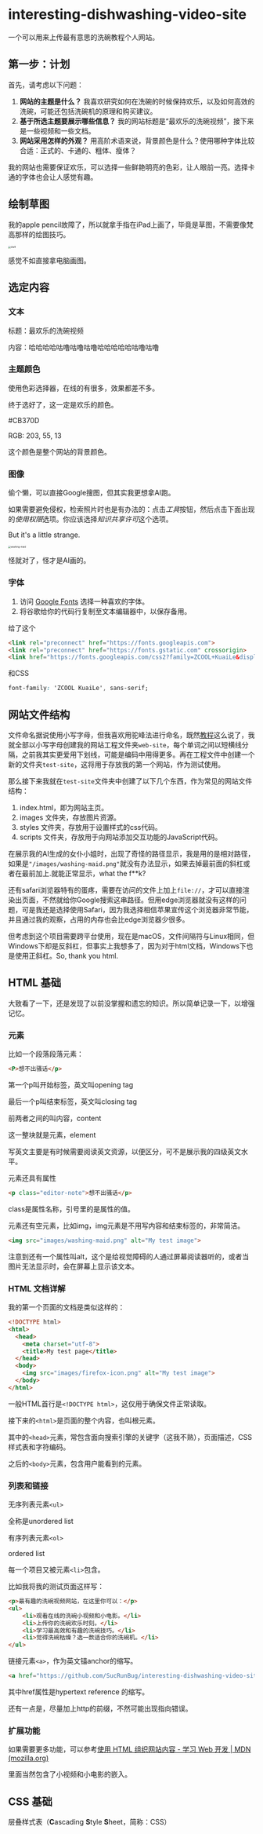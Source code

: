 # interesting-dishwashing-video-site
一个可以用来上传最有意思的洗碗教程个人网站。

## 第一步：计划

首先，请考虑以下问题：

1. **网站的主题是什么？** 我喜欢研究如何在洗碗的时候保持欢乐，以及如何高效的洗碗，可能还包括洗碗机的原理和购买建议。
2. **基于所选主题要展示哪些信息？** 我的网站标题是“最欢乐的洗碗视频”，接下来是一些视频和一些文档。
3. **网站采用怎样的外观？** 用高阶术语来说，背景颜色是什么？使用哪种字体比较合适：正式的、卡通的、粗体、瘦体？

我的网站也需要保证欢乐，可以选择一些鲜艳明亮的色彩，让人眼前一亮。选择卡通的字体也会让人感觉有趣。

## 绘制草图

我的apple pencil故障了，所以就拿手指在iPad上画了，毕竟是草图，不需要像梵高那样的绘图技巧。

<img src="./photo_src/draft.PNG" alt="draft" style="zoom:33%;" />

感觉不如直接拿电脑画图。

## 选定内容

### 文本

标题：最欢乐的洗碗视频

内容：哈哈哈哈咕噜咕噜咕噜哈哈哈哈哈咕噜咕噜

### 主题颜色

使用色彩选择器，在线的有很多，效果都差不多。

终于选好了，这一定是欢乐的颜色。

#CB370D

RGB: 203, 55, 13

这个颜色是整个网站的背景颜色。

### 图像

偷个懒，可以直接Google搜图，但其实我更想拿AI跑。

如果需要避免侵权，检索照片时也是有办法的：点击*工具*按钮，然后点击下面出现的*使用权限*选项。你应该选择*知识共享许可*这个选项。

But it's a little strange.

<img src=".\photo_src\washing-maid.png" alt="washing-maid" style="zoom: 33%;" />

怪就对了，怪才是AI画的。

### 字体

1. 访问 [Google Fonts](https://www.google.com/fonts) 选择一种喜欢的字体。
2. 将谷歌给你的代码行复制至文本编辑器中，以保存备用。

给了这个

```html
<link rel="preconnect" href="https://fonts.googleapis.com">
<link rel="preconnect" href="https://fonts.gstatic.com" crossorigin>
<link href="https://fonts.googleapis.com/css2?family=ZCOOL+KuaiLe&display=swap" rel="stylesheet">
```

和CSS

```css
font-family: 'ZCOOL KuaiLe', sans-serif;
```



## 网站文件结构

文件命名据说使用小写字母，但我喜欢用驼峰法进行命名，既然[教程](https://developer.mozilla.org/zh-CN/docs/Learn/Getting_started_with_the_web/Dealing_with_files)这么说了，我就全部以小写字母创建我的网站工程文件夹`web-site`，每个单词之间以短横线分隔，之前我其实更爱用下划线，可能是编码中用得更多。再在工程文件中创建一个新的文件夹`test-site`，这将用于存放我的第一个网站，作为测试使用。

那么接下来我就在`test-site`文件夹中创建了以下几个东西，作为常见的网站文件结构：

1. index.html，即为网站主页。
2. images 文件夹，存放图片资源。
3. styles 文件夹，存放用于设置样式的css代码。
4. scripts 文件夹，存放用于向网站添加交互功能的JavaScript代码。

在展示我的AI生成的女仆小姐时，出现了奇怪的路径显示，我是用的是相对路径，如果是`"/images/washing-maid.png"`就没有办法显示，如果去掉最前面的斜杠或者在最前加上.就能正常显示，what the f**k?

还有safari浏览器特有的蛋疼，需要在访问的文件上加上`file://`，才可以直接渲染出页面，不然就给你Google搜索这串路径。但用edge浏览器就没有这样的问题，可是我还是选择使用Safari，因为我选择相信苹果宣传这个浏览器非常节能，并且通过我的观察，占用的内存也会比edge浏览器少很多。

但考虑到这个项目需要跨平台使用，现在是macOS，文件间隔符与Linux相同，但Windows下却是反斜杠，但事实上我想多了，因为对于html文档，Windows下也是使用正斜杠。So, thank you html.



## HTML 基础

大致看了一下，还是发现了以前没掌握和遗忘的知识。所以简单记录一下，以增强记忆。

### 元素

比如一个段落段落元素：

```html
<P>想不出骚话</p>
```

第一个p叫开始标签，英文叫opening tag

最后一个p叫结束标签，英文叫closing tag

前两者之间的叫内容，content

这一整块就是元素，element

写英文主要是有时候需要阅读英文资源，以便区分，可不是展示我的四级英文水平。



元素还具有属性

```html
<p class="editor-note">想不出骚话</p>
```

class是属性名称，引号里的是属性的值。



元素还有空元素，比如img，img元素是不用写内容和结束标签的，非常简洁。

```html
<img src="images/washing-maid.png" alt="My test image">
```

注意到还有一个属性叫alt，这个是给视觉障碍的人通过屏幕阅读器听的，或者当图片无法显示时，会在屏幕上显示该文本。

### HTML 文档详解

我的第一个页面的文档是类似这样的：

```html
<!DOCTYPE html>
<html>
  <head>
    <meta charset="utf-8">
    <title>My test page</title>
  </head>
  <body>
    <img src="images/firefox-icon.png" alt="My test image">
  </body>
</html>

```

一般HTML首行是`<!DOCTYPE html>`，这仅用于确保文件正常读取。

接下来的`<html>`是页面的整个内容，也叫根元素。

其中的`<head>`元素，常包含面向搜索引擎的关键字（这我不熟），页面描述，CSS样式表和字符编码。

之后的`<body>`元素，包含用户能看到的元素。

### 列表和链接

无序列表元素`<ul>`

全称是unordered list

有序列表元素`<ol>`

ordered list

每一个项目又被元素`<li>`包含。

比如我将我的测试页面这样写：

```html
<p>最有趣的洗碗视频网站，在这里你可以：</p>
<ul>
    <li>观看在线的洗碗小视频和小电影。</li>
    <li>上传你的洗碗欢乐时刻。</li>
    <li>学习最高效和有趣的洗碗技巧。</li>
    <li>觉得洗碗枯燥？选一款适合你的洗碗机。</li>
</ul>
```



链接元素`<a>`，作为英文锚anchor的缩写。

```html
<a href="https://github.com/SucRunBug/interesting-dishwashing-video-site">本站源码地址</a>
```

其中href属性是hypertext reference 的缩写。

还有一点是，尽量加上http的前缀，不然可能出现指向错误。

### 扩展功能

如果需要更多功能，可以参考[使用 HTML 组织网站内容 - 学习 Web 开发 | MDN (mozilla.org)](https://developer.mozilla.org/zh-CN/docs/Learn/HTML)

里面当然包含了小视频和小电影的嵌入。



## CSS 基础

层叠样式表（**C**ascading **S**tyle **S**heet，简称：CSS）

